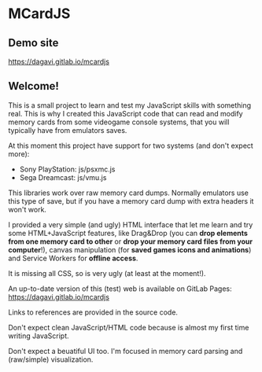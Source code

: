 # MCardJS

## Demo site
https://dagavi.gitlab.io/mcardjs

## Welcome!

This is a small project to learn and test my JavaScript skills with something real. This is why I created this JavaScript code that can read and modify memory cards from some videogame console systems, that you will typically have from emulators saves.

At this moment this project have support for two systems (and don't expect more):

 - Sony PlayStation: js/psxmc.js
 - Sega Dreamcast: js/vmu.js

This libraries work over raw memory card dumps. Normally emulators use this type of save, but if you  have a memory card dump with extra headers it won't work.

I provided a very simple (and ugly) HTML interface that let me learn and try some HTML+JavaScript features, like Drag&Drop (you can **drop elements from one memory card to other** or **drop your memory card files from your computer**!), canvas manipulation (for **saved games icons and animations**) and Service Workers for **offline access**.

It is missing all CSS, so is very ugly (at least at the moment!).

An up-to-date version of this (test) web is available on GitLab Pages: https://dagavi.gitlab.io/mcardjs

Links to references are provided in the source code.

Don't expect clean JavaScript/HTML code because is almost my first time writing JavaScript.

Don't expect a beuatiful UI too. I'm focused in memory card parsing and (raw/simple) visualization.

